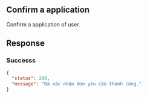 ## Confirm a application

Confirm a application of user.

## Response

### Successs

```json
{
  "status": 200,
  "message": "Đã xác nhận đơn yêu cầu thành công."
}
```
